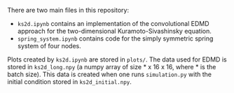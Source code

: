 There are two main files in this repository:
- `ks2d.ipynb` contains an implementation of the convolutional EDMD approach for the two-dimensional Kuramoto-Sivashinsky equation. 
- `spring_system.ipynb` contains code for the simply symmetric spring system of four nodes.

Plots created by `ks2d.ipynb` are stored in `plots/`. The data used for EDMD is stored in `ks2d_long.npy` (a numpy array of size * x 16 x 16, where * is the batch size). This data is created when one runs `simulation.py` with the initial condition stored in `ks2d_initial.npy`.